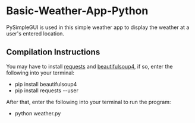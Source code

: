 # Basic-Weather-App-Python
PySimpleGUI is used in this simple weather app to display the weather at a user's entered location.

## Compilation Instructions
You may have to install [requests](https://pypi.org/project/requests/) and [beautifulsoup4](https://pypi.org/project/beautifulsoup4/), if so, enter the following into your terminal:
* pip install beautifulsoup4
* pip install requests --user


After that, enter the following into your terminal to run the program:
* python weather.py

